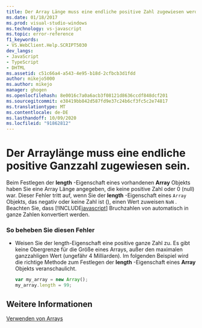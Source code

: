 ```yaml
---
title: Der Array Länge muss eine endliche positive Zahl zugewiesen werden | Microsoft-Dokumentation
ms.date: 01/18/2017
ms.prod: visual-studio-windows
ms.technology: vs-javascript
ms.topic: error-reference
f1_keywords:
- VS.WebClient.Help.SCRIPT5030
dev_langs:
- JavaScript
- TypeScript
- DHTML
ms.assetid: c51c66a4-a543-4e95-b18d-2cfbcb3d1fdd
author: mikejo5000
ms.author: mikejo
manager: ghogen
ms.openlocfilehash: 8e0016c7a0a6acb3f08121d8636ccdf848dcf201
ms.sourcegitcommit: e38419bb842d587fd9e37c24b6cf3fc5c2e74817
ms.translationtype: MT
ms.contentlocale: de-DE
ms.lasthandoff: 10/09/2020
ms.locfileid: "91862812"
---
```

# <a name="array-length-must-be-assigned-a-finite-positive-number"></a>Der Arraylänge muss eine endliche positive Ganzzahl zugewiesen sein.
Beim Festlegen der **length** -Eigenschaft eines vorhandenen **Array** Objekts haben Sie eine Array Länge angegeben, die keine positive Zahl oder 0 (null) war. Dieser Fehler tritt auf, wenn Sie der **length** -Eigenschaft eines `Array` Objekts, das negativ oder keine Zahl ist (), einen Wert zuweisen `NaN` . Beachten Sie, dass [!INCLUDE[javascript](../../javascript/includes/javascript-md.md)] Bruchzahlen von automatisch in ganze Zahlen konvertiert werden.  
  
### <a name="to-correct-this-error"></a>So beheben Sie diesen Fehler  
  
- Weisen Sie der length-Eigenschaft eine positive ganze Zahl zu. Es gibt keine Obergrenze für die Größe eines Arrays, außer den maximalen ganzzahligen Wert (ungefähr 4 Milliarden). Im folgenden Beispiel wird die richtige Methode zum Festlegen der **length** -Eigenschaft eines **Array** Objekts veranschaulicht.  
  
    ```JavaScript  
    var my_array = new Array();  
    my_array.length = 99;  
    ```  
  
## <a name="see-also"></a>Weitere Informationen  
 [Verwenden von Arrays](https://developer.mozilla.org/docs/Learn/JavaScript/First_steps/Arrays)